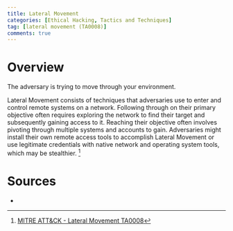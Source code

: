 ```yaml
---
title: Lateral Movement
categories: [Ethical Hacking, Tactics and Techniques]
tag: [lateral movement (TA0008)]
comments: true
---
```


# Overview

The adversary is trying to move through your environment.

Lateral Movement consists of techniques that adversaries use to enter and control remote systems on a network. Following through on their primary objective often requires exploring the network to find their target and subsequently gaining access to it. Reaching their objective often involves pivoting through multiple systems and accounts to gain. Adversaries might install their own remote access tools to accomplish Lateral Movement or use legitimate credentials with native network and operating system tools, which may be stealthier. [^1]

# Sources
- [^1]: [MITRE ATT&CK - Lateral Movement TA0008](https://attack.mitre.org/tactics/TA0008/)